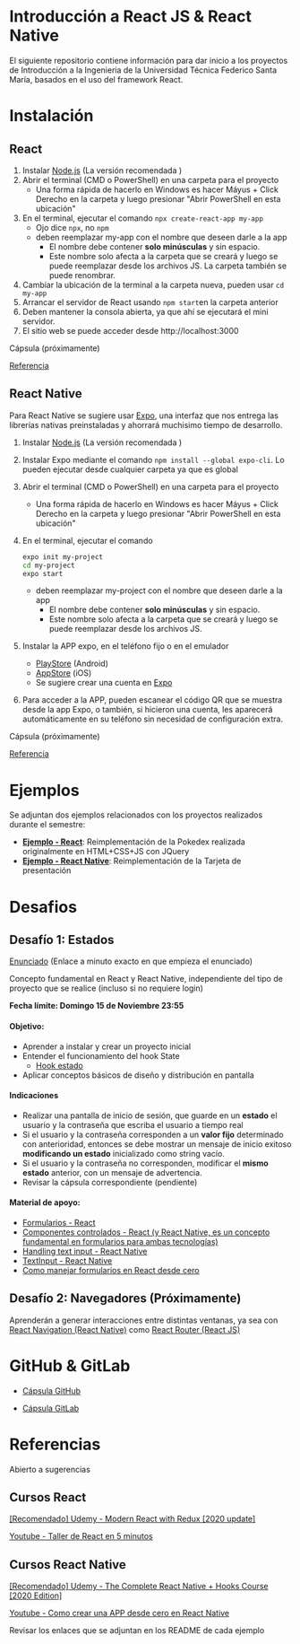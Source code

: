 # Introducción a React JS & React Native

El siguiente repositorio contiene información para dar inicio a los proyectos de Introducción a la Ingenieria de la Universidad Técnica Federico Santa María, basados en el uso del framework React.

# Instalación

## React

1. Instalar [Node.js](https://nodejs.org/es/) (La versión recomendada )
2. Abrir el terminal (CMD o PowerShell) en una carpeta para el proyecto
   - Una forma rápida de hacerlo en Windows es hacer Máyus + Click Derecho en la carpeta y luego presionar "Abrir PowerShell en esta ubicación"
3. En el terminal, ejecutar el comando  `npx create-react-app my-app`
   - Ojo dice `npx`, no `npm`
   - deben reemplazar my-app con el nombre que deseen darle a la app
     - El nombre debe contener **solo minúsculas** y sin espacio.
     - Este nombre solo afecta a la carpeta que se creará y luego se puede reemplazar desde los archivos JS. La carpeta también se puede renombrar.
4. Cambiar la ubicación de la terminal a la carpeta nueva, pueden usar `cd my-app`
5. Arrancar el servidor de React usando `npm start`en la carpeta anterior
6. Deben mantener la consola abierta, ya que ahí se ejecutará el mini servidor.
7. El sitio web se puede acceder desde http://localhost:3000 

Cápsula (próximamente)

[Referencia](https://es.reactjs.org/docs/create-a-new-react-app.html#create-react-app)

## React Native

Para React Native se sugiere usar [Expo](https://expo.io/), una interfaz que nos entrega las librerías nativas preinstaladas y ahorrará muchisimo tiempo de desarrollo.

1. Instalar [Node.js](https://nodejs.org/es/) (La versión recomendada )

2. Instalar Expo mediante el comando `npm install --global expo-cli`. Lo pueden ejecutar desde cualquier carpeta ya que es global

3. Abrir el terminal (CMD o PowerShell) en una carpeta para el proyecto
   
   - Una forma rápida de hacerlo en Windows es hacer Máyus + Click Derecho en la carpeta y luego presionar "Abrir PowerShell en esta ubicación"
   
4. En el terminal, ejecutar el comando
   
   ```sh
   expo init my-project
   cd my-project
   expo start
   ```
   
   - deben reemplazar my-project con el nombre que deseen darle a la app
     - El nombre debe contener **solo minúsculas** y sin espacio.
     - Este nombre solo afecta a la carpeta que se creará y luego se puede reemplazar desde los archivos JS.
   
5. Instalar la APP expo, en el teléfono fijo o en el emulador

   - [PlayStore](https://play.google.com/store/apps/details?id=host.exp.exponent&hl=es_CL) (Android)
   - [AppStore](https://apps.apple.com/cl/app/expo-client/id982107779) (iOS)
   - Se sugiere crear una cuenta en [Expo](https://expo.io/learn)
6. Para acceder a la APP, pueden escanear el código QR que se muestra desde la app Expo, o también, si hicieron una cuenta, les aparecerá automáticamente en su teléfono sin necesidad de configuración extra.

   

Cápsula (próximamente)

[Referencia](https://docs.expo.io/get-started/installation/)

# Ejemplos

Se adjuntan dos ejemplos relacionados con los proyectos realizados durante el semestre:

- [**Ejemplo - React**](./Ejemplo%20React): Reimplementación de la Pokedex realizada originalmente en HTML+CSS+JS con JQuery
- [**Ejemplo - React Native**](./Ejemplo%20React%20Native): Reimplementación de la Tarjeta de presentación

# Desafios

## Desafío 1: Estados

[Enunciado](https://youtu.be/LOkTrSsSh6A?t=274) (Enlace a minuto exacto en que empieza el enunciado)

Concepto fundamental en React y React Native, independiente del tipo de proyecto que se realice (incluso si no requiere login)

**Fecha límite: Domingo 15 de Noviembre 23:55**

#### Objetivo:

- Aprender a instalar y crear un proyecto inicial
- Entender el funcionamiento del hook State
  - [Hook estado](https://es.reactjs.org/docs/hooks-state.html)
- Aplicar conceptos básicos de diseño y distribución en pantalla

#### Indicaciones

- Realizar una pantalla de inicio de sesión, que guarde en un **estado** el usuario y la contraseña que escriba el usuario a tiempo real
- Si el usuario y la contraseña corresponden a un **valor fijo** determinado con anterioridad, entonces se debe mostrar un mensaje de inicio exitoso **modificando un estado** inicializado como string vacío.
- Si el usuario y la contraseña no corresponden, modificar el **mismo estado** anterior, con un mensaje de advertencia.
- Revisar la cápsula correspondiente (pendiente)

#### Material de apoyo:

- [Formularios - React](https://es.reactjs.org/docs/forms.html)
- [Componentes controlados - React (y React Native, es un concepto fundamental en formularios para ambas tecnologías)](https://es.reactjs.org/docs/forms.html#controlled-components)
- [Handling text input - React Native](https://reactnative.dev/docs/handling-text-input)
- [TextInput - React Native](https://reactnative.dev/docs/textinput)
- [Como manejar formularios en React desde cero](https://medium.com/@juan.correa.herrera/c%C3%B3mo-manejar-formularios-en-react-desde-cero-994812a13d34)

## Desafío 2: Navegadores (Próximamente)

Aprenderán a generar interacciones entre distintas ventanas, ya sea con [React Navigation (React Native)](https://reactnavigation.org/) como [React Router (React JS)](https://reactrouter.com/web/guides/quick-start)

# GitHub & GitLab

- [Cápsula GitHub](https://youtu.be/7Zi-tCcaRTk)

- [Cápsula GitLab](https://youtu.be/0hLf9DKOawQ)

# Referencias

Abierto a sugerencias

## Cursos React

[\[Recomendado\] Udemy - Modern React with Redux [2020 update]](https://www.udemy.com/course/react-redux/)

[Youtube - Taller de React en 5 minutos](https://www.youtube.com/playlist?list=PL6STfBHwE5qY4kwEOoWvC1xcDV3p9T0WB)



## Cursos React Native

[\[Recomendado\] Udemy - The Complete React Native + Hooks Course [2020 Edition]](https://www.udemy.com/course/the-complete-react-native-and-redux-course/)

[Youtube - Como crear una APP desde cero en React Native](https://www.youtube.com/watch?v=PX6jD_e51lo)



Revisar los enlaces que se adjuntan en los README de cada ejemplo